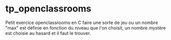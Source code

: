 # tp_openclassrooms
Petit exercice openclassrooms en C
faire une sorte de jeu ou un nombre "max" est définie en fonction du niveau que l'on choisit, un nombre mystère est choisie au hasard et il faut le trouver.
